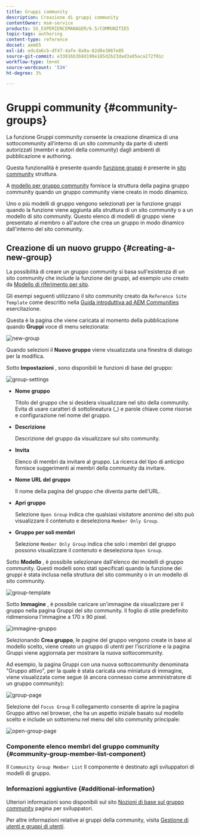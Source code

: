 ```yaml
---
title: Gruppi community
description: Creazione di gruppi community
contentOwner: msm-service
products: SG_EXPERIENCEMANAGER/6.5/COMMUNITIES
topic-tags: authoring
content-type: reference
docset: aem65
exl-id: edcda6cb-df47-4afe-8a9a-82d8e386fe05
source-git-commit: e33816b3b8d190e185d2b23dad3a05aca272f01c
workflow-type: tm+mt
source-wordcount: '534'
ht-degree: 3%

---
```


# Gruppi community {#community-groups}

La funzione Gruppi community consente la creazione dinamica di una sottocommunity all’interno di un sito community da parte di utenti autorizzati (membri e autori della community) dagli ambienti di pubblicazione e authoring.

Questa funzionalità è presente quando [funzione gruppi](/help/communities/functions.md#groups-function) è presente in [sito community](/help/communities/sites-console.md) struttura.

A [modello per gruppo community](/help/communities/tools-groups.md) fornisce la struttura della pagina gruppo community quando un gruppo community viene creato in modo dinamico.

Uno o più modelli di gruppo vengono selezionati per la funzione gruppi quando la funzione viene aggiunta alla struttura di un sito community o a un modello di sito community. Questo elenco di modelli di gruppo viene presentato al membro o all&#39;autore che crea un gruppo in modo dinamico dall&#39;interno del sito community.

## Creazione di un nuovo gruppo {#creating-a-new-group}

La possibilità di creare un gruppo community si basa sull&#39;esistenza di un sito community che include la funzione dei gruppi, ad esempio uno creato da [Modello di riferimento per sito](/help/communities/sites.md).

Gli esempi seguenti utilizzano il sito community creato da `Reference Site Template` come descritto nella [Guida introduttiva ad AEM Communities](/help/communities/getting-started.md) esercitazione.

Questa è la pagina che viene caricata al momento della pubblicazione quando **Gruppi** voce di menu selezionata:

![new-group](assets/new-group.png)

Quando selezioni il **Nuovo gruppo** viene visualizzata una finestra di dialogo per la modifica.

Sotto **Impostazioni** , sono disponibili le funzioni di base del gruppo:

![group-settings](assets/group-settings.png)

* **Nome gruppo**

  Titolo del gruppo che si desidera visualizzare nel sito della community. Evita di usare caratteri di sottolineatura (_) e parole chiave come risorse e configurazione nel nome del gruppo.

* **Descrizione**

  Descrizione del gruppo da visualizzare sul sito community.

* **Invita**

  Elenco di membri da invitare al gruppo. La ricerca del tipo di anticipo fornisce suggerimenti ai membri della community da invitare.

* **Nome URL del gruppo**

  Il nome della pagina del gruppo che diventa parte dell’URL.

* **Apri gruppo**

  Selezione `Open Group` indica che qualsiasi visitatore anonimo del sito può visualizzare il contenuto e deseleziona `Member Only Group`.

* **Gruppo per soli membri**

  Selezione `Member Only Group` indica che solo i membri del gruppo possono visualizzare il contenuto e deseleziona `Open Group`.

Sotto **Modello** , è possibile selezionare dall&#39;elenco dei modelli di gruppo community. Questi modelli sono stati specificati quando la funzione dei gruppi è stata inclusa nella struttura del sito community o in un modello di sito community.

![group-template](assets/group-template.png)

Sotto **Immagine** , è possibile caricare un&#39;immagine da visualizzare per il gruppo nella pagina Gruppi del sito community. Il foglio di stile predefinito ridimensiona l&#39;immagine a 170 x 90 pixel.

![immagine-gruppo](assets/group-image.png)

Selezionando **Crea gruppo**, le pagine del gruppo vengono create in base al modello scelto, viene creato un gruppo di utenti per l’iscrizione e la pagina Gruppi viene aggiornata per mostrare la nuova sottocommunity.

Ad esempio, la pagina Gruppi con una nuova sottocommunity denominata &quot;Gruppo attivo&quot;, per la quale è stata caricata una miniatura di immagine, viene visualizzata come segue (è ancora connesso come amministratore di un gruppo community):

![group-page](assets/group-page.png)

Selezione del `Focus Group` Il collegamento consente di aprire la pagina Gruppo attivo nel browser, che ha un aspetto iniziale basato sul modello scelto e include un sottomenu nel menu del sito community principale:

![open-group-page](assets/open-group-page.png)

### Componente elenco membri del gruppo community {#community-group-member-list-component}

Il `Community Group Member List` Il componente è destinato agli sviluppatori di modelli di gruppo.

### Informazioni aggiuntive {#additional-information}

Ulteriori informazioni sono disponibili sul sito [Nozioni di base sul gruppo community](/help/communities/essentials-groups.md) pagina per sviluppatori.

Per altre informazioni relative ai gruppi della community, visita [Gestione di utenti e gruppi di utenti](/help/communities/users.md).
